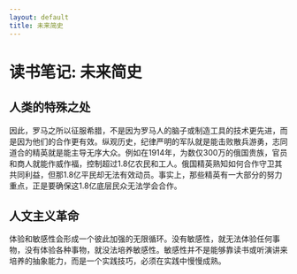 ```yaml
---
layout: default
title: 未来简史
---
```


# 读书笔记: 未来简史


## 人类的特殊之处


因此，罗马之所以征服希腊，不是因为罗马人的脑子或制造工具的技术更先进，而是因为他们的合作更有效。纵观历史，纪律严明的军队就是能击败散兵游勇，志同道合的精英就是能主导无序大众。例如在1914年，为数仅300万的俄国贵族，官员和商人就能作威作福，控制超过1.8亿农民和工人。俄国精英熟知如何合作守卫其共同利益，但那1.8亿平民却无法有效动员。事实上，那些精英有一大部分的努力重点，正是要确保这1.8亿底层民众无法学会合作。


## 人文主义革命


体验和敏感性会形成一个彼此加强的无限循环。没有敏感性，就无法体验任何事物，没有体验各种事物，就没法培养敏感性。敏感性并不是能够靠读书或听演讲来培养的抽象能力，而是一个实践技巧，必须在实践中慢慢成熟。

